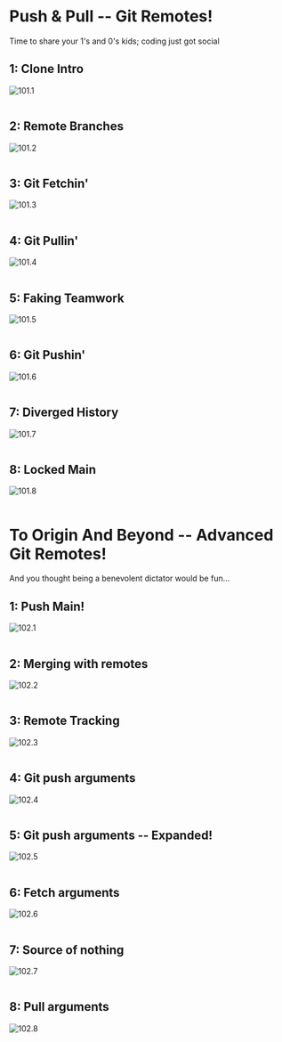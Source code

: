 # Push & Pull -- Git Remotes! 

Time to share your 1's and 0's kids; coding just got social 

## 1: Clone Intro

![101.1](./ss/101.1.png)

```sh


```

## 2: Remote Branches

![101.2](./ss/101.2.png)

```sh


```

## 3: Git Fetchin'

![101.3](./ss/101.3.png)

```sh


```
## 4: Git Pullin'

![101.4](./ss/101.4.png)

```sh


```

## 5: Faking Teamwork

![101.5](./ss/101.5.png)

```sh


```

## 6: Git Pushin'

![101.6](./ss/101.6.png)

```sh


```

## 7: Diverged History

![101.7](./ss/101.7.png)

```sh


```

## 8: Locked Main

![101.8](./ss/101.8.png)

```sh


```

# To Origin And Beyond -- Advanced Git Remotes! 

And you thought being a benevolent dictator would be fun... 

## 1: Push Main!

![102.1](./ss/102.1.png)

```sh


```

## 2: Merging with remotes

![102.2](./ss/102.2.png)

```sh


```

## 3: Remote Tracking

![102.3](./ss/102.3.png)

```sh


```

## 4: Git push arguments

![102.4](./ss/102.4.png)

```sh


```

## 5: Git push arguments -- Expanded!

![102.5](./ss/102.5.png)

```sh


```

## 6: Fetch arguments

![102.6](./ss/102.6.png)

```sh


```

## 7: Source of nothing

![102.7](./ss/102.7.png)

```sh


```

## 8: Pull arguments

![102.8](./ss/102.8.png)

```sh


```
